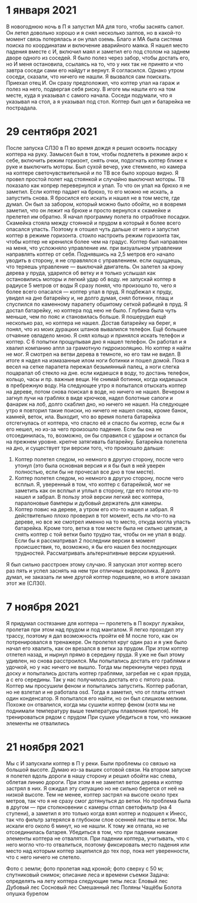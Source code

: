 # 1 января 2021
В новогоднюю ночь в П я запустил МА для того, чтобы заснять салют. Он летел довольно хорошо и я снял несколько залпов, но в какой-то момент связь потерялась и он упал оземь. Благо и МА была система поиска по координатам и включение аварийного маяка. Я нашел место падения вместе с И, включил маял и заметил его под столом на заднем дворе одного из соседей. Я было полез через забор, чтобы достать его, но И меня остановила, ссылаясь на то, что у них так не принято и что завтра соседи сами его найдут и вернут.
Я согласился. Однако утром соседи, сказали, что ничего не нашли. Я вызвался сам поискать. Приехал отец И. Он сразу предположил, что коптер упал на гараж и полез на него, подвергая себя риску. В игоге мы нашли его на том месте, куда я указывал с самого начала. Соседи подумали, что я указывал на стол, а я указывал под стол.
Коптер был цел и батарейка не пострадала.

# 29 сентября 2021
После запуска СЛ30 в П во время дождя я решил освоить посадку коптера на руку. Замысел был в том, чтобы подлететь в режиме акро к себе, включить режим горизонт, снять очки, подогнать коптер ближе к руке и выключить моторы.
Был сухой вечер, уже стемнело, но камера на коптере светочувствительной и по ТВ все было хорошо видно. Я провел простой полет над стоянкой и случайно выключил моторы. ТВ показало как копрер перевернулся и упал. То что он упал на брюхо я не заметил.
	Если коптер падает на брюхо, то его можно не искать, а запустить снова.
Я бросился его искать и нашел не в том месте, где думал. Он был за забором, который можно было обойти, но я вовремя заметил, что он лежит на брюхе и просто вернулся к скамейке и прелетел им обратно.
Я начал программу полета по отрабтоке посадки. Скамейка стояла между стоянкой и прудом в который я более всего опасался упасть. Поэтому я отошел чуть дальше от него и запустил коптер в режиме горизонта.
	стоило настроить режим горизонта так, чтобы коптер не кренился более чем на градус.
Коптер был направлен на меня, что усложняло управление им.
	при визуальном управлении направлять коптер от себя.
Поднявшись на 2,5 метров его начало уводить в сторону, я не справлялся с управлением.
	если ощущаешь, что теряешь управление — выключай двигатель.
Он залетел за крону дерева у пруда, ударился об ветку и я только услышал как остановились моторы и легкий удар об воду. 
	не запускай коптер в радиусе 5 метров от воды
Я сразу понял, что произошло то, чего я более всего опасался — коптер упал в пруд. Я подбежал к пруду, увидел на дне батарейку и, не долго думая, снял ботинки, плащ и спуспился по каменному парапету обшитому сеткой рабицей в пруд.
Я достал батарейку, но коптера под нею не было. Глубина была чуть меньше, чем по пояс и становилась больше. Я пошерудил ещё несколько раз, но коптера не нашел. Достав батарейку на берег, я понял, что из моих дурацких штанов вывалился телефон. Ещё большее отчаяние овладело мною. Я снял кольцо и принялся искать телефон и коптер. С 6 попытки прощупывая дно я нашел телефон. Он работал и я хвалил компанию аппл за грамотную гидроизоляцию. Но коптер я найти не мог. Я смотрел на ветви дерева в темноте, но его там не видел. В итоге я надел на измазанные илом ноги ботинки и пошел домой. Пока я весел на сетке парапета пережал безымянный палец, а ноги слегка поцарапал об стекло на дне.
	если кидаешся в воду, то достань телефон, кольцо, часы и пр. важные вещи. 
	Не снимай ботинки, когда кидаешься в пребрежную воду.
На следующее утро я попытался отыскать коптер на дереве, потом снова поискал в воде, но ничего не нашел. 
Вечером я загнул лучи на граблях в виде крючков, надел болотные сапоги и фанарик на лоб, долго скаблил дно, но ничего не нашел.
На следующее утро я повторил такие поиски, но ничего не нашел снова, кроме банок, камней, веток, ила.
Выходит, что во время полета батарейка отсгегнулась от коптера, что спасло её и спасло бы коптер, если бы я его нешел, но из-за чего произошло падение. Если бы она не отсоединилась, то, возможно, он бы справился с ударом и остался бы на прежнем уровне.
	крепче затягивать батарейку.
Батарейка полетела на дно, и существует три версии того, что произошло дальше:
1. Коптер полетел следом, но немного в другую сторону, после чего утонул (это была основная версия и я бы был в ней уверен полностью, если бы не прочесал все дно в том месте).
2. Коптер полетел следом, но немного в другую сторону, после чего всплыл. Я, уверенный в том, что коптер с батарейкой, мог не заметить как он всплыл и уплыл в сторону, где его потом кто-то нашел и забрал. В пользу этой версии легкий вес коптера, паралоновые бамперы и дубовый держатель для камеры.
3. Коптер повис на дереве, а утром его кто-то нашел и забрал. Я действительно плохо проверил в тот момент, есть ли что-то на дереве, но все же смотрел именно на то место, откуда могла упасть батарейка. Кроме того, ветка в том месте была не сильно цепкая, а снять коптер с той ветки было трудно так, чтобы он не упал в воду.
Если бы я рассматривал 2 последнии версии в момент происшествия, то, возможно, я бы его нашел без последующих трудностей.
	Рассматривать альтернативные версии крушений.

Я был сильно расстроен этому случаю. Я запускал этот коптер всего раз пять и успел заснять на нем три отличных видеоролика. Я долго думал, не заказать ли мне другой коптер подешевле, но в итоге заказал этот же (СЛ30).

# 7 ноября 2021
Я придумал состязание для коптера — пролететь в П вокруг лужайки, пролетая при этом над прудом и под мангалом. Я легко проходил эту трассу, поэтому я дал возможность пройти её М после того, как он потренировался в тренажере. Он пролетел круг один раз и я уже было начал его хвалить, как он врезался в ветки за прудом. При этом коптер отлетел назад, и нырнул прямо в середину пруда. Я уже не был этому удивлен, но снова расстроился. Мы попытались достать его граблями и удочкой, но у нас ничего не вышло. Тогда мы перекинули через пруд доску и попытались достать коптер граблями, загребая не с края пруда, а с его середины. Так у нас получилось достать его с пятого раза. Коптер мы просушили феном и попытались запустить. Коптер работал, но не взлетал и не работала osd. Тогда я заметил, что от платы отгнил один конденсатор. Я попытался его найти, но он был слишком мелким. Похоже он отвалился, когда мы сушили коптер феном (хотя мы не поднимали температуру выше температуры плавления припоя). 
	Не тренироваться рядом с прудом
	При сушке убедиться в том, что никакие элементы не отвалились

# 21 ноября 2021
Мы с И запускали коптер в П у реки. Были проблемы со связью на большой высоте. Думаю из-за вышек сотовой связи.
На втором запуске я полетел вдоль дороги в нашу сторону и решил обойти нас слева, облетая линию дороги.
При этом я не заметил веток дерева и коптер застрял в них. Я ожидал эту ситуацию но не сильно берегся от неё на низкой высоте. Тем не менее, коптер застрял на высоте около трех метров, так что я не сразу смог дотянуться до ветки. Но проблема была в другом — при столкновении с камеры отпал светофильтр (на 4 ступени), а заметил я это только когда взял коптер и подошел к Инесс, так что фильтр затерялся в глубоком слое осенней листвы и веток. Мы искали его около 6 минут, но не нашли. К тому же отпала, но не отсоединилась батарея.
	Убедиться в том, что при падении никакие элементы коптера не отвалятся.
	При падении коптера, учитывать, что с него могло что-то отвалиться, поэтому фиксировать место падения или место над которым коптер зацепился до тех пор, пока нет уверенности, что с него ничего не слетело.

Фото с земли; фото пролетая над кроной; фото сверху с 50 м; спутниковый снимок; описание леса и времени съемки
Задача: определять на лету коптера следующие типы леса:
Еловый лес
Дубовый лес
Сосновый лес
Смешанный лес
Поляны
Чащёбы
Болота
опушка
бурелом

